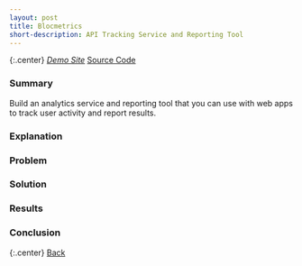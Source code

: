 ```yaml
---
layout: post
title: Blocmetrics
short-description: API Tracking Service and Reporting Tool
---
```


{:.center}
<a class="button" href="http://blocmetrics-noel123iamme.heroku.com" target="_blank"><i class="fa fa-cloud"> Demo Site</i></a> <a class="button" href="https://github.com/{{ site.theme.github }}/blocmetrics" target="_blank"><i class="fa fa-fw fa-github"></i> Source Code</a>

### Summary

Build an analytics service and reporting tool that you can use with web apps to track user activity and report results.

### Explanation



### Problem



### Solution



### Results



### Conclusion


{:.center}
<a class="button" href="{{ site.baseurl }}/4_portfolio.html"><i class="fa fa-hand-o-left"></i> Back</a>
